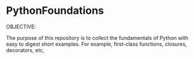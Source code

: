 # PythonFoundations

OBJECTIVE:

The purpose of this repository is to collect the fundamentals of Python with easy to digest short examples. For example, first-class functions, closures, decorators, etc,
